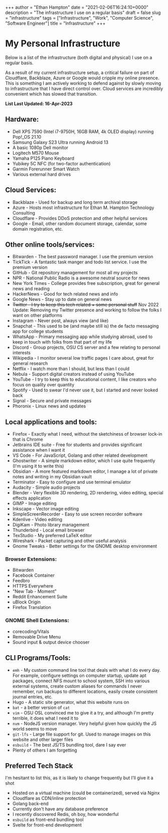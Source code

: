 +++
author = "Ethan Hampton"
date = "2021-02-06T16:24:10+0000"
description = "The infrastructure I use on a regular basis"
draft = false
slug = "infrastructure"
tags = ["Infrastructure", "Work", "Computer Science", "Software Engineer"]
title = "Infrastructure"
+++


# My Personal Infrastructure

Below is a list of the infrastructure (both digital and physical) I use on a regular basis.

As a result of my current infrastructure setup, a critical failure on part of Cloudflare, Backblaze, Azure or Google would cripple my online presence. This is something I am actively working to defend against by slowly moving to infrastructure that I have direct control over. Cloud services are incredibly convenient which has slowed that transition.

**List Last Updated: 16-Apr-2023**

## Hardware:

- Dell XPS 7590 (Intel i7-9750H, 16GB RAM, 4k OLED display) running Pop!_OS 21.10
- Samsung Galaxy S23 Ultra running Android 13
- A basic 1080p Dell monitor
- Logitech M570 Mouse
- Yamaha P125 Piano Keyboard
- Yubikey 5C NFC (for two-factor authentication)
- Garmin Forerunner Smart Watch
- Various external hard drives

## Cloud Services:

- Backblaze - Used for backup and long term archival storage
- Azure - Hosts most infrastructure for Ethan M. Hampton Technology Consulting
- Cloudflare - Provides DDoS protection and other helpful services
- Google - Email, other random document storage, calendar, some domain registration, etc.

## Other online tools/services:

- Bitwarden - The best password manager. I use the premium version
- TickTick - A fantastic task manger and todo list service. I use the premium version
- GitHub - Git repository management for most all my projects
- NPR - National Public Radio is a awesome neutral source for news
- New York Times - College provides free subscription, great for general news and reading
- HackerNews - Good for tech related news and info
- Google News - Stay up to date on general news
- ~~Twitter - I try to keep this tech related + some personal stuff~~ Nov 2022 Update: Removing my Twitter presence and working to follow the folks I want on other platforms
- Instagram - Never post, always view (and like)
- Snapchat - This used to be (and maybe still is) the de facto messaging app for college students
- WhatsApp - Primary messaging app while studying abroad, used to keep in touch with folks from that part of my life
- Discord - Group projects, OSU CS server and a few relating to personal interests
- Wikipedia - I monitor several low traffic pages I care about, great for general research
- Netflix - I watch more than I should, but less than I could
- Nebula - Support digital creators instead of using YouTube
- YouTube - I try to keep this to educational content, I like creators who focus on quality over quantity
- Spotify - Used to swear I'd never use it, but I started and never looked back
- Signal - Secure and private messages
- Phoronix - Linux news and updates

## Local applications and tools:

- Firefox - Exactly what I need, without the sketchiness of browser lock-in that is Chrome
- Jetbrains IDE suite - Free for students and provides significant assistance when I want it
- VS Code - For JavaScript, Golang and other related development
- Ghostwriter - A simple markdown editor, which I use quite frequently (I'm using it to write this)
- Obsidian - A more featured markdown editor, I manage a lot of private notes and writing in my Obsidian vault
- Terminator - Easy to configure and use terminal emulator
- Audacity - Simple audio projects
- Blender - Very flexible 3D rendering, 2D rendering, video editing, special effects application
- GIMP - Image editing
- Inkscape - Vector image editing
- SimpleScreenRecorder - Easy to use screen recorder software
- Kdenlive - Video editing
- DigiKam - Photo library management 
- Thunderbird - Local email browser
- TexStudio - My preferred LaTeX editor
- Wireshark - Packet capturing and other useful analysis
- Gnome Tweaks - Better settings for the GNOME desktop environment

### Browser Extensions:

- Bitwarden
- Facebook Container
- Feedbro
- HTTPS Everywhere
- "New Tab - Moment"
- Reddit Enhancement Suite
- uBlock Origin
- Firefox Translation

### GNOME Shell Extensions:

- corecoding/Vitals
- Removable Drive Menu
- Sound input & output device chooser

## CLI Programs/Tools:

- `emh` - My custom command line tool that deals with what I do every day. For example, configure settings on computer startup, update apt packages, connect NFS mount to school system, SSH into various external systems, create custom aliases for commands I never remember, run backups to different locations, easily create consistent journal entries, etc.
- Hugo - A static site generator, what this website runs on
- `bat` - a better version of `cat`
- `vim` - OSU OSL convinced me to give it a try, and although I'm pretty terrible, it does what I need it to
- `nvm` - NodeJS version manager. Very helpful given how quickly the JS world seems to move
- `git-lfs` - Large file support for git. Used to manage images on this website and other larger files
- `esbuild` - The best JS/TS bundling tool, dare I say ever
- Plenty of others I am forgetting

## Preferred Tech Stack
I'm hesitant to list this, as it is likely to change frequently but I'll give it a shot

- Hosted on a virtual machine (could be containerized), served via Nginx
- Cloudflare as CDN/inline protection
- Golang back-end
- Currently don't have any database preference
- I recently discovered Redis, oh boy, how wonderful
- `esbuild` as front-end bundling tool
- Svelte for front-end development